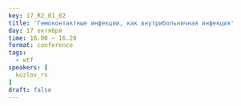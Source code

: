 ```yaml
---
key: 17_R2_01_02
title: 'Гемоконтактные инфекции, как внутрибольничная инфекция'
day: 17 октября
time: 16.00 – 16.20
format: conference
tags:
  - wtf
speakers: [
  kozlov_rs
]
draft: false
---
```


